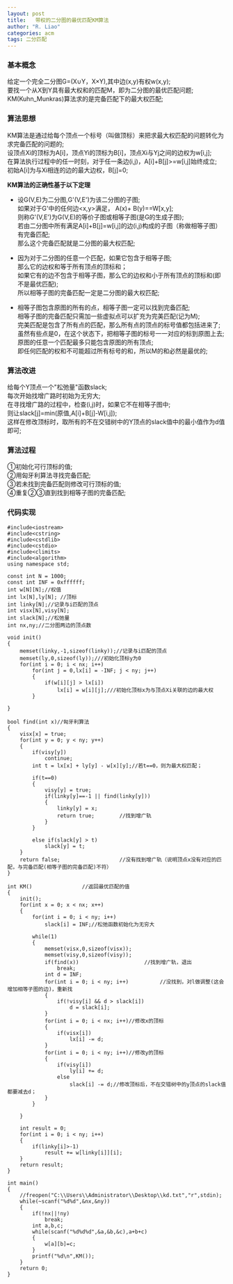 ```yaml
---
layout: post
title:   带权的二分图的最优匹配KM算法
author: "R. Liao" 
categories: acm
tags: 二分匹配
---
```


### 基本概念   
给定一个完全二分图G=(X∪Y，X×Y),其中边(x,y)有权w(x,y);  
要找一个从X到Y具有最大权和的匹配M，即为二分图的最优匹配问题;  
KM(Kuhn_Munkras)算法求的是完备匹配下的最大权匹配;  

### 算法思想  
KM算法是通过给每个顶点一个标号（叫做顶标）来把求最大权匹配的问题转化为求完备匹配的问题的;  
设顶点Xi的顶标为A[i]，顶点Yi的顶标为B[i]，顶点Xi与Yj之间的边权为w[i,j];  
在算法执行过程中的任一时刻，对于任一条边(i,j)，A[i]+B[j]>=w[i,j]始终成立;  
初始A[i]为与Xi相连的边的最大边权，B[j]=0;  

**KM算法的正确性基于以下定理**

* 设G(V,E)为二分图,G'(V,E')为该二分图的子图;  
如果对于G'中的任何边<x,y>满足， A(x)+ B(y)==W[x,y];  
则称G'(V,E')为G(V,E)的等价子图或相等子图(是G的生成子图);  
若由二分图中所有满足A[i]+B[j]=w[i,j]的边(i,j)构成的子图（称做相等子图）有完备匹配;    
那么这个完备匹配就是二分图的最大权匹配;  

* 因为对于二分图的任意一个匹配，如果它包含于相等子图;  
那么它的边权和等于所有顶点的顶标和；  
如果它有的边不包含于相等子图，那么它的边权和小于所有顶点的顶标和(即不是最优匹配);  
所以相等子图的完备匹配一定是二分图的最大权匹配;  

* 相等子图包含原图的所有的点，相等子图一定可以找到完备匹配;  
相等子图的完备匹配只需加一些虚拟点可以扩充为完美匹配(记为M);  
完美匹配是包含了所有点的匹配，那么所有点的顶点的标号值都包括进来了;  
虽然有些点是0，在这个状态下，把相等子图的标号一一对应的标到原图上去;  
原图的任意一个匹配最多只能包含原图的所有顶点;  
即任何匹配的权和不可能超过所有标号的和，所以M的和必然是最优的;  

### 算法改进  
给每个Y顶点一个"松弛量"函数slack;  
每次开始找增广路时初始为无穷大;  
在寻找增广路的过程中，检查(i,j)时，如果它不在相等子图中;  
则让slack[j]=min(原值,A[i]+B[j]-W[i,j]);  
这样在修改顶标时，取所有的不在交错树中的Y顶点的slack值中的最小值作为d值即可;  

### 算法过程  
①初始化可行顶标的值;  
②用匈牙利算法寻找完备匹配;  
③若未找到完备匹配则修改可行顶标的值;  
④重复②③直到找到相等子图的完备匹配;

### 代码实现
```
#include<iostream>
#include<cstring>
#include<cstdlib>
#include<cstdio>
#include<climits>
#include<algorithm>
using namespace std;

const int N = 1000;
const int INF = 0xffffff;
int w[N][N];//权值
int lx[N],ly[N]; //顶标
int linky[N];//记录与i匹配的顶点
int visx[N],visy[N];
int slack[N];//松弛量
int nx,ny;//二分图两边的顶点数

void init()
{
    memset(linky,-1,sizeof(linky));//记录与i匹配的顶点
    memset(ly,0,sizeof(ly));///初始化顶标y为0
    for(int i = 0; i < nx; i++)
        for(int j = 0,lx[i] = -INF; j < ny; j++)
        {
            if(w[i][j] > lx[i])
                lx[i] = w[i][j];///初始化顶标x为与顶点Xi关联的边的最大权
        }

}

bool find(int x)//匈牙利算法
{
    visx[x] = true;
    for(int y = 0; y < ny; y++)
    {
        if(visy[y])
            continue;
        int t = lx[x] + ly[y] - w[x][y];//若t==0，则为最大权匹配；

        if(t==0)
        {
            visy[y] = true;
            if(linky[y]==-1 || find(linky[y]))
            {
                linky[y] = x;
                return true;        //找到增广轨
            }
        }

        else if(slack[y] > t)
            slack[y] = t;
    }
    return false;                   //没有找到增广轨（说明顶点x没有对应的匹配，与完备匹配(相等子图的完备匹配)不符）
}

int KM()                //返回最优匹配的值
{
    init();
    for(int x = 0; x < nx; x++)
    {
        for(int i = 0; i < ny; i++)
            slack[i] = INF;//松弛函数初始化为无穷大

        while(1)
        {
            memset(visx,0,sizeof(visx));
            memset(visy,0,sizeof(visy));
            if(find(x))                     //找到增广轨，退出
                break;
            int d = INF;
            for(int i = 0; i < ny; i++)          //没找到，对l做调整(这会增加相等子图的边)，重新找
            {
                if(!visy[i] && d > slack[i])
                    d = slack[i];
            }
            for(int i = 0; i < nx; i++)//修改x的顶标
            {
                if(visx[i])
                    lx[i] -= d;
            }
            for(int i = 0; i < ny; i++)//修改y的顶标
            {
                if(visy[i])
                    ly[i] += d;
                else
                    slack[i] -= d;//修改顶标后，不在交错树中的y顶点的slack值都要减去d；
            }
        }

    }

    int result = 0;
    for(int i = 0; i < ny; i++)
    {
        if(linky[i]>-1)
            result += w[linky[i]][i];
    }
    return result;
}

int main()
{
    //freopen("C:\\Users\\Administrator\\Desktop\\kd.txt","r",stdin);
    while(~scanf("%d%d",&nx,&ny))
    {
        if(!nx||!ny)
            break;
        int a,b,c;
        while(scanf("%d%d%d",&a,&b,&c),a+b+c)
        {
            w[a][b]=c;
        }
        printf("%d\n",KM());
    }
    return 0;
}
```
